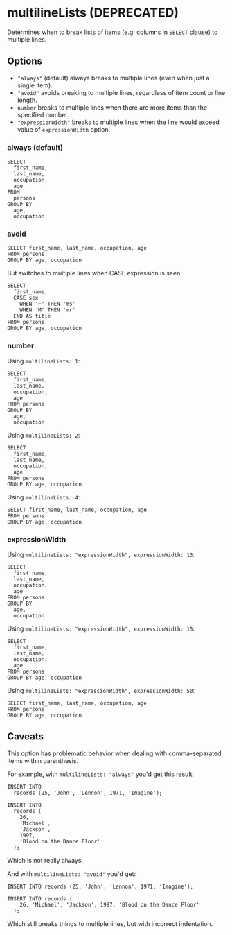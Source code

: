# multilineLists (DEPRECATED)

Determines when to break lists of items (e.g. columns in `SELECT` clause) to multiple lines.

## Options

- `"always"` (default) always breaks to multiple lines (even when just a single item).
- `"avoid"` avoids breaking to multiple lines, regardless of item count or line length.
- `number` breaks to multiple lines when there are more items than the specified number.
- `"expressionWidth"` breaks to multiple lines when the line would exceed value of `expressionWidth` option.

### always (default)

```
SELECT
  first_name,
  last_name,
  occupation,
  age
FROM
  persons
GROUP BY
  age,
  occupation
```

### avoid

```
SELECT first_name, last_name, occupation, age
FROM persons
GROUP BY age, occupation
```

But switches to multiple lines when CASE expression is seen:

```
SELECT
  first_name,
  CASE sex
    WHEN 'F' THEN 'ms'
    WHEN 'M' THEN 'mr'
  END AS title
FROM persons
GROUP BY age, occupation
```

### number

Using `multilineLists: 1`:

```
SELECT
  first_name,
  last_name,
  occupation,
  age
FROM persons
GROUP BY
  age,
  occupation
```

Using `multilineLists: 2`:

```
SELECT
  first_name,
  last_name,
  occupation,
  age
FROM persons
GROUP BY age, occupation
```

Using `multilineLists: 4`:

```
SELECT first_name, last_name, occupation, age
FROM persons
GROUP BY age, occupation
```

### expressionWidth

Using `multilineLists: "expressionWidth", expressionWidth: 13`:

```
SELECT
  first_name,
  last_name,
  occupation,
  age
FROM persons
GROUP BY
  age,
  occupation
```

Using `multilineLists: "expressionWidth", expressionWidth: 15`:

```
SELECT
  first_name,
  last_name,
  occupation,
  age
FROM persons
GROUP BY age, occupation
```

Using `multilineLists: "expressionWidth", expressionWidth: 50`:

```
SELECT first_name, last_name, occupation, age
FROM persons
GROUP BY age, occupation
```

## Caveats

This option has problematic behavior when dealing with comma-separated items within parenthesis.

For example, with `multilineLists: "always"` you'd get this result:

```
INSERT INTO
  records (25, 'John', 'Lennon', 1971, 'Imagine');

INSERT INTO
  records (
    26,
    'Michael',
    'Jackson',
    1997,
    'Blood on the Dance Floor'
  );
```

Which is not really always.

And with `multilineLists: "avoid"` you'd get:

```
INSERT INTO records (25, 'John', 'Lennon', 1971, 'Imagine');

INSERT INTO records (
    26, 'Michael', 'Jackson', 1997, 'Blood on the Dance Floor'
  );
```

Which still breaks things to multiple lines, but with incorrect indentation.
